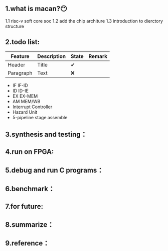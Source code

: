 ## 1.what is macan?😶
 1.1 risc-v soft core soc
 1.2 add the chip architure
 1.3 introduction to dierctory structure

## 2.todo list:

| Feature     | Description | State |Remark|
|  --- | --- | --- | --- |
| Header      | Title       |✔ |           |
| Paragraph   | Text        |❌|           |

 - IF IF-ID
 - ID ID-IE
 - EX EX-MEM
 - AM MEM/WB
 - Interrupt Controller
 - Hazard Unit
 - 5-pipeline stage assemble
 
## 3.synthesis and testing：

## 4.run on FPGA:

## 5.debug and run C programs：

## 6.benchmark：

## 7.for future:

## 8.summarize：

## 9.reference：
